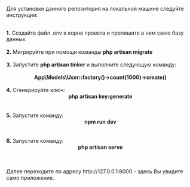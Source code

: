 <p>Для установки данного репозитория на локальной машине следуйте инструкции:</p><br/>
<b>1.</b> Создайте файл .env в корне проекта и пропишите в нем свою базу данных.<br/><br/>
<b>2.</b> Мигрируйте при помощи команды <b>php artisan migrate</b><br/><br/>
<b>3.</b> Запустите <b>php artisan tinker</b> и выполните следующую команду: <br/><br/>
<center><b>App\Models\User::factory()->count(1000)->create()</b></center><br/>
<b>4.</b> Сгенерируйте ключ:<br/>
<center><b>php artisan key:generate</b></center><br/><br/>
<b>5.</b> Запустите команду:<br/>
<center><b>npm run dev</b></center><br/><br/>
<b>6.</b> Запустите команду:<br/>
<center><b>php artisan serve</b></center><br/><br/>
<p>Далее переходите по адресу http://127.0.0.1:8000 - здесь Вы увидите само приложение.</p>
